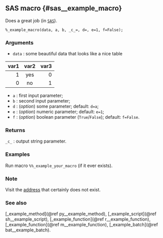 ## SAS macro {#sas__example_macro}
Does a great job (in [`SAS`](https://www.sas.com/)).

~~~sas
%_example_macro(data, a, b, _c_=, d=, e=1, f=False);
~~~

### Arguments
* `data` : some beautiful data that looks like a nice table

 var1 | var2 | var3 
-----:|:----:|----:
1     |  yes | 0
0     |  no  | 1
* `a` : first input parameter;
* `b` : second input parameter;
* `d` : (_option_) some parameter; default: `d=a`;
* `e` : (_option_) numeric parameter; default: `e=1`;
* `f` : (_option_) boolean parameter (`True`/`False`); default: `f=False`.

### Returns
`_c_` : output string parameter.

### Examples
Run macro `%%_example_your_macro` (if it ever exists).

### Note
Visit the [address](http://www.some_macro.html) that certainly does not exist.

### See also
[_example_method](@ref py__example_method), [_example_script](@ref sh__example_script), 
[_example_function](@ref r__example_function), [_example_function](@ref m__example_function), 
[_example_batch](@ref bat__example_batch).

